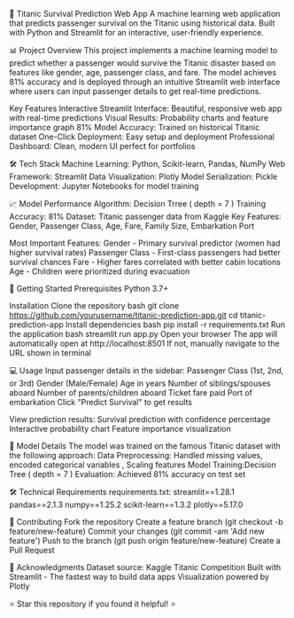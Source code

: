 🚢 Titanic Survival Prediction Web App
A machine learning web application that predicts passenger survival on the Titanic using historical data. Built with Python and Streamlit for an interactive, user-friendly experience.

📊 Project Overview
This project implements a machine learning model to predict whether a passenger would survive the Titanic disaster based on features like gender, age, passenger class, and fare. The model achieves 81% accuracy and is deployed through an intuitive Streamlit web interface where users can input passenger details to get real-time predictions.

Key Features
Interactive Streamlit Interface: Beautiful, responsive web app with real-time predictions
Visual Results: Probability charts and feature importance graph
81% Model Accuracy: Trained on historical Titanic dataset
One-Click Deployment: Easy setup and deployment
Professional Dashboard: Clean, modern UI perfect for portfolios

🛠️ Tech Stack
Machine Learning: Python, Scikit-learn, Pandas, NumPy
Web Framework: Streamlit
Data Visualization: Plotly
Model Serialization: Pickle
Development: Jupyter Notebooks for model training

📈 Model Performance
Algorithm: Decision Trree ( depth = 7 )
Training Accuracy: 81%
Dataset: Titanic passenger data from Kaggle
Key Features: Gender, Passenger Class, Age, Fare, Family Size, Embarkation Port

Most Important Features:
Gender - Primary survival predictor (women had higher survival rates)
Passenger Class - First-class passengers had better survival chances
Fare - Higher fares correlated with better cabin locations
Age - Children were prioritized during evacuation

🚀 Getting Started
Prerequisites
Python 3.7+

Installation
Clone the repository
bash
git clone https://github.com/yourusername/titanic-prediction-app.git
cd titanic-prediction-app
Install dependencies
bash
pip install -r requirements.txt
Run the application
bash
streamlit run app.py
Open your browser
The app will automatically open at http://localhost:8501
If not, manually navigate to the URL shown in terminal

💻 Usage
Input passenger details in the sidebar:
Passenger Class (1st, 2nd, or 3rd)
Gender (Male/Female)
Age in years
Number of siblings/spouses aboard
Number of parents/children aboard
Ticket fare paid
Port of embarkation
Click "Predict Survival" to get results

View prediction results:
Survival prediction with confidence percentage
Interactive probability chart
Feature importance visualization

🔬 Model Details
The model was trained on the famous Titanic dataset with the following approach:
Data Preprocessing: Handled missing values, encoded categorical variables , Scaling features
Model Training:Decision Tree ( depth = 7 )
Evaluation: Achieved 81% accuracy on test set

🛠️ Technical Requirements
requirements.txt:
streamlit==1.28.1
pandas==2.1.3
numpy==1.25.2
scikit-learn==1.3.2
plotly==5.17.0

🤝 Contributing
Fork the repository
Create a feature branch (git checkout -b feature/new-feature)
Commit your changes (git commit -am 'Add new feature')
Push to the branch (git push origin feature/new-feature)
Create a Pull Request

🙏 Acknowledgments
Dataset source: Kaggle Titanic Competition
Built with Streamlit - The fastest way to build data apps
Visualization powered by Plotly

⭐ Star this repository if you found it helpful! ⭐
